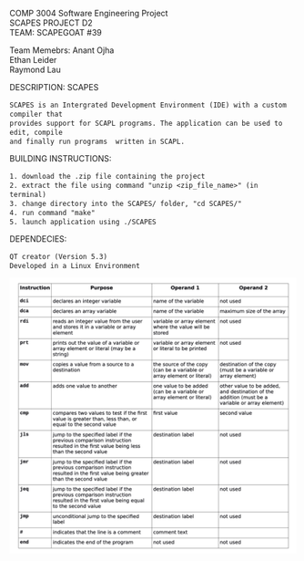 COMP 3004 Software Engineering Project 			     					
SCAPES PROJECT D2 					     				
TEAM: SCAPEGOAT #39					     								

Team Memebrs: 	Anant Ojha	
		Ethan Leider	
		Raymond Lau	



DESCRIPTION:	SCAPES

	SCAPES is an Intergrated Development Environment (IDE) with a custom compiler that 
	provides support for SCAPL programs. The application can be used to edit, compile
	and finally run programs  written in SCAPL. 


BUILDING INSTRUCTIONS: 

	1. download the .zip file containing the project 
	2. extract the file using command "unzip <zip_file_name>" (in terminal) 
	3. change directory into the SCAPES/ folder, "cd SCAPES/" 
	4. run command "make"
	5. launch application using ./SCAPES


DEPENDECIES:
	
	QT creator (Version 5.3) 
	Developed in a Linux Environment 


![Instruction Set](https://github.com/anantojha/SCAPES/blob/master/Instruction%20Set.png)
